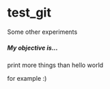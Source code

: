 # test_git
Some other experiments

##### My objective is...

print more things than hello world

for example :)
